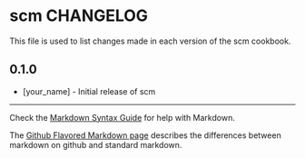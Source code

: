 scm CHANGELOG
=============

This file is used to list changes made in each version of the scm cookbook.

0.1.0
-----
- [your_name] - Initial release of scm

- - -
Check the [Markdown Syntax Guide](http://daringfireball.net/projects/markdown/syntax) for help with Markdown.

The [Github Flavored Markdown page](http://github.github.com/github-flavored-markdown/) describes the differences between markdown on github and standard markdown.

